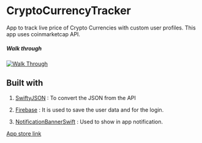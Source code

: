 # CryptoCurrencyTracker
App to track live price of Crypto Currencies with custom user profiles. This app uses coinmarketcap API. 

##### Walk through

<a href="https://media.giphy.com/media/Bo7MvjhgRugANpsEPp/giphy.gif"><img src="https://media.giphy.com/media/Bo7MvjhgRugANpsEPp/giphy.gif" title="Walk Through"/></a>

 ## Built with

1. [SwiftyJSON](https://cocoapods.org/pods/SwiftyJSON) :
    To convert the JSON from the API

2. [Firebase](firebase.google.com) :
    It is used to save the user data and for the login.
    
3. [NotificationBannerSwift](https://cocoapods.org/pods/NotificationBannerSwift) :
    Used to show in app notification.

[App store link](https://itunes.apple.com/us/app/cryptotrackr/id1346988061?ls=1&mt=8)
